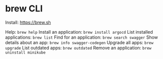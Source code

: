 # brew CLI

Install: https://brew.sh

Help: `brew help`
Install an application: `brew install argocd`
List installed applications: `brew list`
Find for an application: `brew search swagger`
Show details about an app: `brew info swagger-codegen`
Upgrade all apps: `brew upgrade`
List outdated apps: `brew outdated`
Remove an application: `brew uninstall minikube`